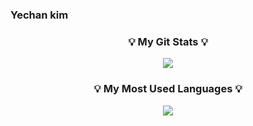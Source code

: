 ### Yechan kim

<h3 align="center">💡 My Git Stats 💡</h3>
<p align="center">
  <a href="https://github.com/iamzieun">
    <img align="center" src="https://github-readme-stats.vercel.app/api?username=yechance7&hide_title=true&show_icons=true&include_all_commits=true&theme=nord&rank_icon=github"/>
  </a>
</p>

</p>
<h3 align="center">💡 My Most Used Languages 💡</h3>
<p align="center">
  <a href="https://github.com/yechance7">
    <img align="center" src="https://github-readme-stats.vercel.app/api/top-langs/?username=yechance7&layout=compact&show_icons=true&show_owner=ture&hide_title=true&theme=nord&hide=jupyter%20notebook" />
  </a>
</p>
